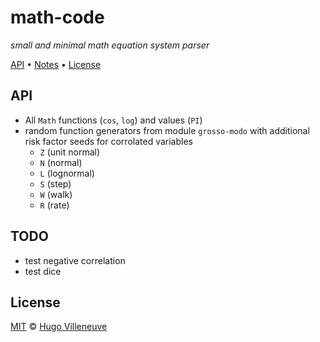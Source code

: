 # math-code

*small and minimal math equation system parser*

[API](#api) • [Notes](#notes) • [License](#license)

## API

* All `Math` functions (`cos`, `log`) and values (`PI`)
* random function generators from module `grosso-modo` with additional risk factor seeds for corrolated variables
  * `Z` (unit normal)
  * `N` (normal)
  * `L` (lognormal)
  * `S` (step)
  * `W` (walk)
  * `R` (rate)

## TODO

* test negative correlation
* test dice

## License

[MIT](http://www.opensource.org/licenses/MIT) © [Hugo Villeneuve](https://github.com/hville)
